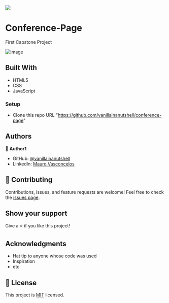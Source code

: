 
![](https://img.shields.io/badge/Microverse-blueviolet)

# Conference-Page

First Capstone Project

![image](https://user-images.githubusercontent.com/88060989/144926829-b723e912-7e48-43c6-b0d7-5b343578ae26.png)

## Built With

- HTML5
- CSS
- JavaScript


### Setup

- Clone this repo URL "https://github.com/vanillainanutshell/conference-page"

## Authors

👤 **Author1**

- GitHub: [@vanillainanutshell](https://github.com/vanillainanutshell)
- LinkedIn: [Mauro Vasconcelos](https://www.linkedin.com/in/mauro-vasconcelos-a3671a223/)


## 🤝 Contributing

Contributions, issues, and feature requests are welcome!
Feel free to check the [issues page](../../issues/).

## Show your support

Give a ⭐️ if you like this project!

## Acknowledgments

- Hat tip to anyone whose code was used
- Inspiration
- etc

## 📝 License

This project is [MIT](./MIT.md) licensed.
